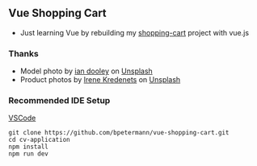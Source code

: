 ## Vue Shopping Cart

- Just learning Vue by rebuilding my [shopping-cart](https://github.com/bpetermann/shopping-cart) project with vue.js

### Thanks

- Model photo by <a href="https://unsplash.com/@sadswim?utm_source=unsplash&utm_medium=referral&utm_content=creditCopyText">ian dooley</a> on <a href="https://unsplash.com/s/photos/model?utm_source=unsplash&utm_medium=referral&utm_content=creditCopyText">Unsplash</a><br>
- Product photos by <a href="https://unsplash.com/@ikredenets?utm_source=unsplash&utm_medium=referral&utm_content=creditCopyText">Irene Kredenets</a> on <a href="https://unsplash.com/s/photos/shoes?utm_source=unsplash&utm_medium=referral&utm_content=creditCopyText">Unsplash</a>


### Recommended IDE Setup

[VSCode](https://code.visualstudio.com/)

```
git clone https://github.com/bpetermann/vue-shopping-cart.git
cd cv-application
npm install
npm run dev
```